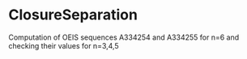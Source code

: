 # ClosureSeparation
Computation of OEIS sequences A334254 and A334255 for n=6 and checking their values for n=3,4,5

